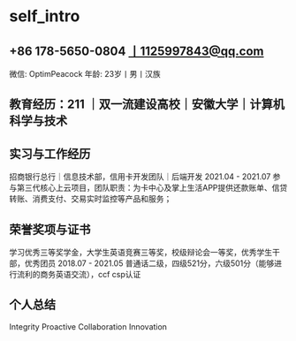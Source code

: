# self_intro
## +86 178-5650-0804 丨1125997843@qq.com 
微信: OptimPeacock 
年龄: 23岁丨男丨汉族

## 教育经历：211 ｜双一流建设高校｜安徽大学｜计算机科学与技术

## 实习与工作经历
招商银行总行｜信息技术部，信用卡开发团队｜后端开发 2021.04 - 2021.07
参与第三代核心上云项目，团队职责：为卡中心及掌上生活APP提供还款账单、信贷转账、消费支付、交易实时监控等产品和服务；

## 荣誉奖项与证书
学习优秀三等奖学金，大学生英语竞赛三等奖，校级辩论会一等奖，优秀学生干部，优秀团员 2018.07 - 2021.05
普通话二级，四级521分，六级501分（能够进行流利的商务英语交流），ccf csp认证 

## 个人总结
Integrity Proactive Collaboration Innovation